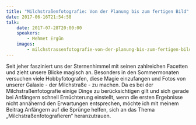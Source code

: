 ```yaml
---
title: "Milchstraßenfotografie: Von der Planung bis zum fertigen Bild"
date: 2017-06-16T21:54:58
talk:
    date: 2017-07-28T20:00:00
    speakers:
        - Mehmet Ergün
    images:
        - milchstrassenfotografie-von-der-planung-bis-zum-fertigen-bild-title.jpg
---
```

Seit jeher fasziniert uns der Sternenhimmel mit seinen zahlreichen Facetten und zieht unsere Blicke magisch an. Besonders in den Sommermonaten versuchen viele Hobbyfotografen, diese Magie einzufangen und Fotos von unserer Galaxie - der Milchstraße - zu machen. Da es bei der Milchstraßenfotografie einige Dinge zu berücksichtigen gilt und sich gerade bei Anfängern schnell Ernüchterung einstellt, wenn die ersten Ergebnisse nicht annähernd den Erwartungen entsprechen, möchte ich mit meinem Beitrag Anfängern auf die Sprünge helfen, sich an das Thema „Milchstraßenfotografieren“ heranzutrauen.

